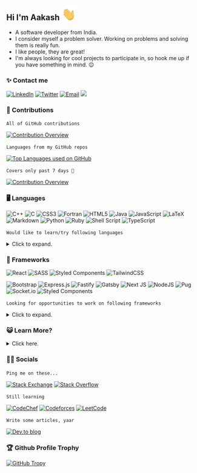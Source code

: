 ## Hi I'm Aakash <img height="40px" src="wave-hand.gif">

- A software developer from India.
- I consider myself a problem solver. Working on problems and solving them is really fun.
- I like people, they are great!
- I'm always looking for cool projects to participate in, so hook me up if you have something in mind. 😉

### ✨ Contact me

[![LinkedIn][linkedin-img]][linkedin-link] [![Twitter][twitter-img]][twitter-link] [![Email][gmail-img]][gmail-link] <img src="https://komarev.com/ghpvc/?username=skyme5&style=flat-square" width="1px"/>

<!-- ![Indeed](https://img.shields.io/badge/indeed-003A9B?style=flat-square&logo=indeed&logoColor=white) -->

### 🎉 Contributions

`All of GitHub contributions`

[![Contribution Overview][contribution-img]][github-link]

`Languages from my GitHub repos`

[![Top Languages used on GitHub][toplang-img]][github-link]

`Covers only past 7 days 😬`

[![Contribution Overview][wakatime-img]][github-link]

### 🖥 Languages

![C++](https://img.shields.io/badge/c++-%2300599C.svg?style=flat-square&logo=c%2B%2B&logoColor=white)
![C](https://img.shields.io/badge/c-%2300599C.svg?style=flat-square&logo=c&logoColor=white)
![CSS3](https://img.shields.io/badge/css3-%231572B6.svg?style=flat-square&logo=css3&logoColor=white)
![Fortran](https://img.shields.io/badge/Fortran-%23734F96.svg?style=flat-square&logo=fortran&logoColor=white)
![HTML5](https://img.shields.io/badge/html5-%23E34F26.svg?style=flat-square&logo=html5&logoColor=white)
![Java](https://img.shields.io/badge/java-%23ED8B00.svg?style=flat-square&logo=java&logoColor=white)
![JavaScript](https://img.shields.io/badge/javascript-%23323330.svg?style=flat-square&logo=javascript&logoColor=%23F7DF1E)
![LaTeX](https://img.shields.io/badge/latex-%23008080.svg?style=flat-square&logo=latex&logoColor=white)
![Markdown](https://img.shields.io/badge/markdown-%23000000.svg?style=flat-square&logo=markdown&logoColor=white)
![Python](https://img.shields.io/badge/python-3670A0?style=flat-square&logo=python&logoColor=ffdd54)
![Ruby](https://img.shields.io/badge/ruby-%23CC342D.svg?style=flat-square&logo=ruby&logoColor=white)
![Shell Script](https://img.shields.io/badge/shell_script-%23121011.svg?style=flat-square&logo=gnu-bash&logoColor=white)
![TypeScript](https://img.shields.io/badge/typescript-%23007ACC.svg?style=flat-square&logo=typescript&logoColor=white)

`Would like to learn/try following languages`

<details>
<summary>Click to expand.</summary>

> ![C#](https://img.shields.io/badge/c%23-%23239120.svg?style=flat-square&logo=c-sharp&logoColor=white)
> ![Dart](https://img.shields.io/badge/dart-%230175C2.svg?style=flat-square&logo=dart&logoColor=white)
> ![Elixir](https://img.shields.io/badge/elixir-%234B275F.svg?style=flat-square&logo=elixir&logoColor=white)
> ![Erlang](https://img.shields.io/badge/Erlang-white.svg?style=flat-square&logo=erlang&logoColor=a90533)
> ![Go](https://img.shields.io/badge/go-%2300ADD8.svg?style=flat-square&logo=go&logoColor=white)
> ![Haskell](https://img.shields.io/badge/Haskell-5e5086?style=flat-square&logo=haskell&logoColor=white)
> ![Julia](https://img.shields.io/badge/-Julia-9558B2?style=flat-square&logo=julia&logoColor=white)
> ![Kotlin](https://img.shields.io/badge/kotlin-%230095D5.svg?style=flat-square&logo=kotlin&logoColor=white)
> ![Perl](https://img.shields.io/badge/perl-%2339457E.svg?style=flat-square&logo=perl&logoColor=white)
> ![Rust](https://img.shields.io/badge/rust-%23000000.svg?style=flat-square&logo=rust&logoColor=white)
> ![Solidity](https://img.shields.io/badge/Solidity-%23363636.svg?style=flat-square&logo=solidity&logoColor=white)

</details>

### 🚗 Frameworks

![React](https://img.shields.io/badge/react-%2320232a.svg?style=flat-square&logo=react&logoColor=%2361DAFB)
![SASS](https://img.shields.io/badge/SASS-hotpink.svg?style=flat-square&logo=SASS&logoColor=white)
![Styled Components](https://img.shields.io/badge/styled--components-DB7093?style=flat-square&logo=styled-components&logoColor=white)
![TailwindCSS](https://img.shields.io/badge/tailwindcss-%2338B2AC.svg?style=flat-square&logo=tailwind-css&logoColor=white)

![Bootstrap](https://img.shields.io/badge/bootstrap-%23563D7C.svg?style=flat-square&logo=bootstrap&logoColor=white)
![Express.js](https://img.shields.io/badge/express.js-%23404d59.svg?style=flat-square&logo=express&logoColor=%2361DAFB)
![Fastify](https://img.shields.io/badge/fastify-%23000000.svg?style=flat-square&logo=fastify&logoColor=white)
![Gatsby](https://img.shields.io/badge/Gatsby-%23663399.svg?style=flat-square&logo=gatsby&logoColor=white)
![Next JS](https://img.shields.io/badge/Next-black?style=flat-square&logo=next.js&logoColor=white)
![NodeJS](https://img.shields.io/badge/node.js-6DA55F?style=flat-square&logo=node.js&logoColor=white)
![Pug](https://img.shields.io/badge/Pug-FFF?style=flat-square&logo=pug&logoColor=A86454)
![Socket.io](https://img.shields.io/badge/Socket.io-black?style=flat-square&logo=socket.io&badgeColor=010101)
![Styled Components](https://img.shields.io/badge/styled--components-DB7093?style=flat-square&logo=styled-components&logoColor=white)

`Looking for opportunities to work on following frameworks`

<details>
<summary>Click to expand.</summary>

> ![Angular](https://img.shields.io/badge/angular-%23DD0031.svg?style=flat-square&logo=angular&logoColor=white)
> ![Apollo-GraphQL](https://img.shields.io/badge/-ApolloGraphQL-311C87?style=flat-square&logo=apollo-graphql)
> ![Deno JS](https://img.shields.io/badge/deno%20js-000000?style=flat-square&logo=deno&logoColor=white)
> ![Django](https://img.shields.io/badge/django-%23092E20.svg?style=flat-square&logo=django&logoColor=white)
> ![Electron.js](https://img.shields.io/badge/Electron-191970?style=flat-square&logo=Electron&logoColor=white)
> ![FastAPI](https://img.shields.io/badge/FastAPI-005571?style=flat-square&logo=fastapi)
> ![Fastify](https://img.shields.io/badge/fastify-%23000000.svg?style=flat-square&logo=fastify&logoColor=white)
> ![Flask](https://img.shields.io/badge/flask-%23000.svg?style=flat-square&logo=flask&logoColor=white)
> ![Flutter](https://img.shields.io/badge/Flutter-%2302569B.svg?style=flat-square&logo=Flutter&logoColor=white)
> ![JWT](https://img.shields.io/badge/JWT-black?style=flat-square&logo=JSON%20web%20tokens)
> ![OpenCV](https://img.shields.io/badge/opencv-%23white.svg?style=flat-square&logo=opencv&logoColor=white)
> ![OpenGL](https://img.shields.io/badge/OpenGL-%23FFFFFF.svg?style=flat-square&logo=opengl)
> ![Qt](https://img.shields.io/badge/Qt-%23217346.svg?style=flat-square&logo=Qt&logoColor=white)
> ![React Native](https://img.shields.io/badge/react_native-%2320232a.svg?style=flat-square&logo=react&logoColor=%2361DAFB)
> ![Strapi](https://img.shields.io/badge/strapi-%232E7EEA.svg?style=flat-square&logo=strapi&logoColor=white)
> ![Vue.js](https://img.shields.io/badge/vuejs-%2335495e.svg?style=flat-square&logo=vuedotjs&logoColor=%234FC08D)
> ![Qiskit](https://img.shields.io/badge/Qiskit-%236929C4.svg?style=flat-square&logo=Qiskit&logoColor=white)

</details>

### 😺 Learn More?

<details>
<summary>Click here.</summary>

### 🧺 Database

![MongoDB](https://img.shields.io/badge/MongoDB-%234ea94b.svg?style=flat-square&logo=mongodb&logoColor=white)
![Redis](https://img.shields.io/badge/redis-%23DD0031.svg?style=flat-square&logo=redis&logoColor=white)
![SQLite](https://img.shields.io/badge/sqlite-%2307405e.svg?style=flat-square&logo=sqlite&logoColor=white)

`Looking for opportunities to work on following database`

![Postgres](https://img.shields.io/badge/postgres-%23316192.svg?style=flat-square&logo=postgresql&logoColor=white)
![MySQL](https://img.shields.io/badge/mysql-%2300f.svg?style=flat-square&logo=mysql&logoColor=white)

### 🕸 Servers

![Nginx](https://img.shields.io/badge/nginx-%23009639.svg?style=flat-square&logo=nginx&logoColor=white)

![Apache](https://img.shields.io/badge/apache-%23D42029.svg?style=flat-square&logo=apache&logoColor=white)

### 🗜 ML/DL

![NumPy](https://img.shields.io/badge/numpy-%23013243.svg?style=flat-square&logo=numpy&logoColor=white)
![SciPy](https://img.shields.io/badge/SciPy-%230C55A5.svg?style=flat-square&logo=scipy&logoColor=%white)

`Why not? 🍴`

![Keras](https://img.shields.io/badge/Keras-%23D00000.svg?style=flat-square&logo=Keras&logoColor=white)
![Pandas](https://img.shields.io/badge/pandas-%23150458.svg?style=flat-square&logo=pandas&logoColor=white)
![Plotly](https://img.shields.io/badge/Plotly-%233F4F75.svg?style=flat-square&logo=plotly&logoColor=white)
![PyTorch](https://img.shields.io/badge/PyTorch-%23EE4C2C.svg?style=flat-square&logo=PyTorch&logoColor=white)
![scikit-learn](https://img.shields.io/badge/scikit--learn-%23F7931E.svg?style=flat-square&logo=scikit-learn&logoColor=white)
![TensorFlow](https://img.shields.io/badge/TensorFlow-%23FF6F00.svg?style=flat-square&logo=TensorFlow&logoColor=white)

### 🔬 Design

![Gimp Gnu Image Manipulation Program](https://img.shields.io/badge/Gimp-657D8B?style=flat-square&logo=gimp&logoColor=FFFFFF)
![Inkscape](https://img.shields.io/badge/Inkscape-e0e0e0?style=flat-square&logo=inkscape&logoColor=080A13)

![Adobe Illustrator](https://img.shields.io/badge/adobeillustrator-%23FF9A00.svg?style=flat-square&logo=adobeillustrator&logoColor=white)
![Adobe Photoshop](https://img.shields.io/badge/adobephotoshop-%2331A8FF.svg?style=flat-square&logo=adobephotoshop&logoColor=white)
![Framer](https://img.shields.io/badge/Framer-black?style=flat-square&logo=framer&logoColor=blue)

`Would learn`

> ![Blender](https://img.shields.io/badge/blender-%23F5792A.svg?style=flat-square&logo=blender&logoColor=white)

### 🔧 Tools

![Git](https://img.shields.io/badge/git-%23F05033.svg?style=flat-square&logo=git&logoColor=white)
![NPM](https://img.shields.io/badge/NPM-%23000000.svg?style=flat-square&logo=npm&logoColor=white)
![Yarn](https://img.shields.io/badge/yarn-%232C8EBB.svg?style=flat-square&logo=yarn&logoColor=white)
![ESLint](https://img.shields.io/badge/ESLint-4B3263?style=flat-square&logo=eslint&logoColor=white)

![Jest](https://img.shields.io/badge/-jest-%23C21325?style=flat-square&logo=jest&logoColor=white)
![Mocha](https://img.shields.io/badge/-mocha-%238D6748?style=flat-square&logo=mocha&logoColor=white)

![Selenium](https://img.shields.io/badge/-selenium-%43B02A?style=flat-square&logo=selenium&logoColor=white)
![Puppeteer](https://img.shields.io/badge/Puppeteer-01CD9A?style=flat-square&logo=puppeteer&logoColor=white)

![GitHub](https://img.shields.io/badge/github-%23121011.svg?style=flat-square&logo=github&logoColor=white)
![GitLab](https://img.shields.io/badge/gitlab-%23181717.svg?style=flat-square&logo=gitlab&logoColor=white)

`For my devops skills?`

![CMake](https://img.shields.io/badge/CMake-%23008FBA.svg?style=flat-square&logo=cmake&logoColor=white)
![ElasticSearch](https://img.shields.io/badge/-ElasticSearch-005571?style=flat-square&logo=elasticsearch)
![Kubernetes](https://img.shields.io/badge/kubernetes-%23326ce5.svg?style=flat-square&logo=kubernetes&logoColor=white)
![Raspberry Pi](https://img.shields.io/badge/-RaspberryPi-C51A4A?style=flat-square&logo=Raspberry-Pi)
![Swagger](https://img.shields.io/badge/-Swagger-%23Clojure?style=flat-square&logo=swagger&logoColor=white)

### 🦚 OS

`Arch Linux 💘`

![Android](https://img.shields.io/badge/Android-3DDC84?style=flat-square&logo=android&logoColor=white)
![Arch](https://img.shields.io/badge/Arch%20Linux-1793D1?logo=arch-linux&logoColor=fff&style=flat-square)
![Linux Mint](https://img.shields.io/badge/Linux%20Mint-87CF3E?style=flat-square&logo=Linux%20Mint&logoColor=white)
![Windows](https://img.shields.io/badge/Windows-0078D6?style=flat-square&logo=windows&logoColor=white)

### ✍ Editors

![Visual Studio Code](https://img.shields.io/badge/Visual%20Studio%20Code-0078d7.svg?style=flat-square&logo=visual-studio-code&logoColor=white)
![Vim](https://img.shields.io/badge/VIM-%2311AB00.svg?style=flat-square&logo=vim&logoColor=white)
![Sublime Text](https://img.shields.io/badge/sublime_text-%23575757.svg?style=flat-square&logo=sublime-text&logoColor=important)

`Emacs is good, maybe when I get new PC!`

![Emacs](https://img.shields.io/badge/Emacs-%237F5AB6.svg?&style=flat-square&logo=gnu-emacs&logoColor=white)

### 🗃 Hosting

`Vercel rocks 🔥`

![Vercel](https://img.shields.io/badge/vercel-%23000000.svg?style=flat-square&logo=vercel&logoColor=white)

### 👨‍🏭 Hire Me

`Give me work!`

![AngelList](https://img.shields.io/badge/AngelList-%23D4D4D4.svg?style=flat-square&logo=AngelList&logoColor=black)
![Freelancer](https://img.shields.io/badge/Freelancer-29B2FE?style=flat-square&logo=Freelancer&logoColor=white)
![HackerEarth](https://img.shields.io/badge/HackerEarth-%232C3454.svg?style=flat-square&logo=HackerEarth&logoColor=Blue)
![HackerRank](https://img.shields.io/badge/-Hackerrank-2EC866?style=flat-square&logo=HackerRank&logoColor=white)
![Indeed](https://img.shields.io/badge/indeed-003A9B?style=flat-square&logo=indeed&logoColor=white)
![Upwork](https://img.shields.io/badge/UpWork-6FDA44?style=flat-square&logo=Upwork&logoColor=white)

### 👜 Sponsor me

![BuyMeACoffee](https://img.shields.io/badge/Buy%20Me%20a%20Coffee-ffdd00?style=flat-square&logo=buy-me-a-coffee&logoColor=black)
![Github-sponsors](https://img.shields.io/badge/sponsor-30363D?style=flat-square&logo=GitHub-Sponsors&logoColor=#EA4AAA)
![Google Pay](https://img.shields.io/badge/GooglePay-%233780F1.svg?style=flat-square&logo=Google-Pay&logoColor=white)
![Patreon](https://img.shields.io/badge/Patreon-F96854?style=flat-square&logo=patreon&logoColor=white)
![PayPal](https://img.shields.io/badge/PayPal-00457C?style=flat-square&logo=paypal&logoColor=white)
![RazoerPay](https://img.shields.io/badge/RazoerPay-00457C?style=flat-square&logo=paypal&logoColor=white)

</details>

### 👨‍🏭 Socials

`Ping me on these...`

[![Stack Exchange](https://img.shields.io/badge/StackExchange-%23ffffff.svg?style=flat-square&logo=StackExchange&logoColor=white)](https://stackexchange.com/users/9652994/aakash-gajjar)
[![Stack Overflow](https://img.shields.io/badge/-Stackoverflow-FE7A16?style=flat-square&logo=stack-overflow&logoColor=white)](https://stackoverflow.com/users/7164183/aakash-gajjar)

`Still learning`

[![CodeChef](https://img.shields.io/badge/CodeChef-%23964B00.svg?style=flat-square&logo=CodeChef&logoColor=white)](https://www.codechef.com/users/skyme5)
[![Codeforces](https://img.shields.io/badge/Codeforces-445f9d?style=flat-square&logo=Codeforces&logoColor=white)](https://codeforces.com/profile/skyme5)
[![LeetCode](https://img.shields.io/badge/LeetCode-000000?style=flat-square&logo=LeetCode&logoColor=#d16c06)](https://leetcode.com/skyme5/)

`Write some articles, yaar`

[![Dev.to blog](https://img.shields.io/badge/dev.to-0A0A0A?style=flat-square&logo=dev.to&logoColor=white)](https://dev.to/skyme5)

### 🏆 Github Profile Trophy

[![GitHub Tropy][trophy-img]][github-link]

[contribution-img]: https://github-readme-stats.vercel.app/api?username=skyme5&count_private=true&show_icons=true&cache_seconds=1800 "Aakash's GitHub Contributions"
[cover-img]: hubble-stsci-h-p1427a-hd.png "Hubble Ultra-Deep Field (HUDF) is an image of a small region of space in the constellation Fornax, containing an estimated 10,000 galaxies"
[github-link]: https://github.com/skyme5
[gmail-img]: https://img.shields.io/badge/Gmail-D14836?style=flat-square&logo=gmail&logoColor=white
[gmail-link]: mailto:skyqutip@gmail.com?subject=Hi%20Aakash!%20Lets%20connect&body=INSERT_MESSAGE
[linkedin-img]: https://img.shields.io/badge/skyme5-%230077B5.svg?style=flat-square&logo=linkedin&logoColor=white
[linkedin-link]: https://linkedin.com/in/skyme5 "Make a connection with Aakash on LinkedIn"
[toplang-img]: https://github-readme-stats.vercel.app/api/top-langs/?username=skyme5&langs_count=8&layout=compact&cache_seconds=1800 "Aakash's GitHub Top Languages"
[trophy-img]: https://github-profile-trophy.vercel.app/?username=skyme5&no-bg=tru&column=5&theme=flat&margin-w=10&margin-h=10&no-frame=true "Aakash's GitHub Trophy"
[twitter-img]: https://img.shields.io/badge/theskyme5-%231DA1F2.svg?style=flat-square&logo=Twitter&logoColor=white
[twitter-link]: https://twitter.com/theskyme5 "Connect with Aakash on Twitter"
[wakatime-img]: https://github-readme-stats.vercel.app/api/wakatime?username=skyme5&layout=compact&langs_count=10&cache_seconds=1800 "Aakash's WakaTime Overview"
